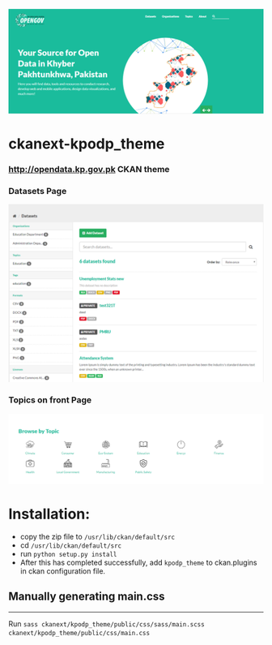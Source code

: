 ![](./kpodp-header.PNG)
# ckanext-kpodp_theme

### http://opendata.kp.gov.pk CKAN theme


### Datasets Page
![](./kpodp-datasets.PNG)

### Topics on front Page
![](./kpodp-topics.PNG)

# Installation:
- copy the zip file to `/usr/lib/ckan/default/src`
- cd `/usr/lib/ckan/default/src`
- run ``` python setup.py install ```
- After this has completed successfully, add `kpodp_theme` to ckan.plugins in ckan configuration file.

## Manually generating main.css
----------------------------

Run `sass ckanext/kpodp_theme/public/css/sass/main.scss ckanext/kpodp_theme/public/css/main.css`

